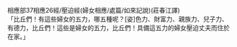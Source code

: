相應部37相應26經/壓迫經(婦女相應/處篇/如來記說)(莊春江譯)  
「比丘們！有這些婦女的五力，哪五種呢？[姿]色力、財富力、親族力、兒子力、有德力，比丘們！這些是婦女的五力，比丘們！具備這五力的婦女壓迫丈夫而住於在家。」  
  
  
